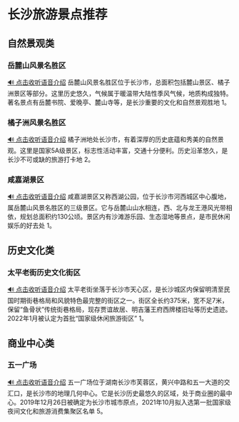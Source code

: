 # 长沙旅游景点推荐

## 自然景观类

### 岳麓山风景名胜区
[🔊 点击收听语音介绍](https://minimax-algeng-chat-tts.oss-cn-wulanchabu.aliyuncs.com/audio%2Ftts-20250720231552-gmWaryaD.mp3?Expires=1753110953&OSSAccessKeyId=LTAI5tGLnRTkBjLuYPjNcKQ8&Signature=z21i6CEr7JwPgzJF7vIFSFwj0uw%3D)
岳麓山风景名胜区位于长沙市，总面积包括麓山景区、橘子洲景区等部分。这里历史悠久，气候属于暖温带大陆性季风气候，地质构成独特。著名景点有岳麓书院、爱晚亭、麓山寺等，是长沙重要的文化和自然景观胜地 <mcreference link="https://www.baidu.com" index="1">1</mcreference>。

### 橘子洲风景名胜区
[🔊 点击收听语音介绍](https://minimax-algeng-chat-tts.oss-cn-wulanchabu.aliyuncs.com/audio%2Ftts-20250720231644-mWWGizYh.mp3?Expires=1753111004&OSSAccessKeyId=LTAI5tGLnRTkBjLuYPjNcKQ8&Signature=NhPW906G2ciRDhtmI2XkNWrXDbY%3D)
橘子洲地处长沙市，有着深厚的历史底蕴和秀美的自然景观。这里是国家5A级景区，标志性活动丰富，交通十分便利。历史沿革悠久，是长沙不可或缺的旅游打卡地 <mcreference link="https://www.baidu.com" index="2">2</mcreference>。

### 咸嘉湖景区
[🔊 点击收听语音介绍](https://minimax-algeng-chat-tts.oss-cn-wulanchabu.aliyuncs.com/audio%2Ftts-20250720231733-nOzMthyd.mp3?Expires=1753111053&OSSAccessKeyId=LTAI5tGLnRTkBjLuYPjNcKQ8&Signature=ODId4cKMepJrEkNVRYfWWQ62trI%3D)
咸嘉湖景区又称西湖公园，位于长沙市河西城区中心腹地，属岳麓山风景名胜区的三级景区。它与岳麓山山水相连，西、北与龙王港风光带相依，规划总面积约130公顷。景区内有沙滩游乐园、生态湿地等景点，是市民休闲娱乐的好去处 <mcreference link="https://you.ctrip.com" index="1">1</mcreference>。

## 历史文化类

### 太平老街历史文化街区
[🔊 点击收听语音介绍](https://minimax-algeng-chat-tts.oss-cn-wulanchabu.aliyuncs.com/audio%2Ftts-20250720231836-QrGVSwIo.mp3?Expires=1753111116&OSSAccessKeyId=LTAI5tGLnRTkBjLuYPjNcKQ8&Signature=SRnDJA2ExKLCIcmbdsN8pcrmcvQ%3D)
太平老街坐落于长沙市天心区，是长沙城区内保留明清至民国时期街巷格局和风貌特色最完整的街区之一。街区全长约375米，宽不足7米，保留“鱼骨状”传统街巷格局，现存贾谊故居、明吉藩王府西牌楼旧址等历史遗迹。2022年1月被认定为首批“国家级休闲旅游街区” <mcreference link="http://www.tianxin.gov.cn" index="1">1</mcreference>。

## 商业中心类

### 五一广场
[🔊 点击收听语音介绍](https://minimax-algeng-chat-tts.oss-cn-wulanchabu.aliyuncs.com/audio%2Ftts-20250720231915-eDEAKgYi.mp3?Expires=1753111155&OSSAccessKeyId=LTAI5tGLnRTkBjLuYPjNcKQ8&Signature=Ca7e3F9Q72UO%2BNxmaVydqAKc3Q0%3D)
五一广场位于湖南长沙市芙蓉区，黄兴中路和五一大道的交汇口，是长沙市的地理几何中心。它是长沙历史最悠久的区域，处于商业圈的最中心。2019年12月26日被确定为长沙市城市原点，2021年10月拟入选第一批国家级夜间文化和旅游消费集聚区名单 <mcreference link="https://m.baike.com" index="5">5</mcreference>。